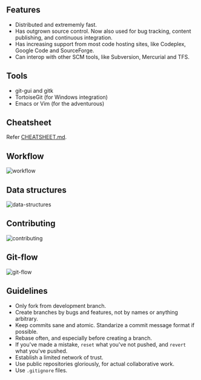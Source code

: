 ## Features

* Distributed and extrememly fast.
* Has outgrown source control. Now also used for bug tracking, content publishing, and continuous integration.
* Has increasing support from most code hosting sites, like Codeplex, Google Code and SourceForge.
* Can interop with other SCM tools, like Subversion, Mercurial and TFS.

## Tools

* git-gui and gitk
* TortoiseGit (for Windows integration)
* Emacs or Vim (for the adventurous)

## Cheatsheet

Refer [CHEATSHEET.md](https://github.com/darth10/git-info/blob/master/CHEATSHEET.md).

## Workflow

![workflow](https://raw.github.com/darth10/git-info/master/imgs/transport-workflow.png)



## Data structures

![data-structures](https://raw.github.com/darth10/git-info/master/imgs/data-structures.png)

## Contributing 

![contributing](https://raw.github.com/darth10/git-info/master/imgs/contributing.png)

## Git-flow

![git-flow](https://raw.github.com/darth10/git-info/master/imgs/gitflow.png)

## Guidelines

* Only fork from development branch.
* Create branches by bugs and features, not by names or anything arbitrary.
* Keep commits sane and atomic. Standarize a commit message format if possible.
* Rebase often, and especially before creating a branch.
* If you've made a mistake, `reset` what you've not pushed, and `revert` what you've pushed.
* Establish a limited network of trust.
* Use public repositories gloriously, for actual collaborative work.
* Use `.gitignore` files.

